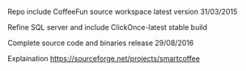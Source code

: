 Repo include CoffeeFun source workspace latest version 31/03/2015

Refine SQL server and include ClickOnce-latest stable build

Complete source code and binaries release 29/08/2016

Explaination https://sourceforge.net/projects/smartcoffee

